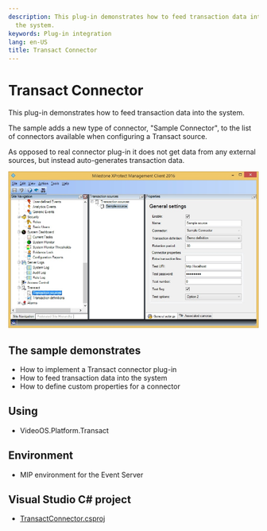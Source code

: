 ```yaml
---
description: This plug-in demonstrates how to feed transaction data into
  the system.
keywords: Plug-in integration
lang: en-US
title: Transact Connector
---
```


# Transact Connector

This plug-in demonstrates how to feed transaction data into the system.

The sample adds a new type of connector, \"Sample Connector\", to the
list of connectors available when configuring a Transact source.

As opposed to real connector plug-in it does not get data from any
external sources, but instead auto-generates transaction data.

![](transactconnector.jpg)

## The sample demonstrates

-   How to implement a Transact connector plug-in
-   How to feed transaction data into the system
-   How to define custom properties for a connector

## Using

-   VideoOS.Platform.Transact

## Environment

-   MIP environment for the Event Server

## Visual Studio C\# project

-   [TransactConnector.csproj](javascript:openLink('..\\\\PluginSamples\\\\TransactConnector\\\\TransactConnector.csproj');)
